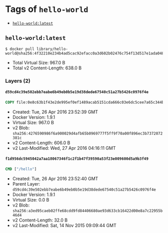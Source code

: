 <!-- THIS FILE IS GENERATED VIA '.template-helpers/generate-tag-details.pl' -->

# Tags of `hello-world`

-	[`hello-world:latest`](#hello-worldlatest)

## `hello-world:latest`

```console
$ docker pull library/hello-world@sha256:4f32210e234b4ad5cac92efacc0a3d602b02476c754f13d517e1ada048e5a8ba
```

-	Total Virtual Size: 967.0 B
-	Total v2 Content-Length: 638.0 B

### Layers (2)

#### `d59cd4c39e502ebb7eabe6b49eb0b5e19d38dede67540c51a27b5426c0976f4e`

```dockerfile
COPY file:0e8c63b1f43e2de995ef0ef1489acab5151cda666c03e6dc5cee7a65c344bc0c in /
```

-	Created: Tue, 26 Apr 2016 23:52:39 GMT
-	Docker Version: 1.9.1
-	Virtual Size: 967.0 B
-	v2 Blob: `sha256:4276590986f6a900029d4afb65b0969777f5ff9f70a00f896ec3b7372072381c`
-	v2 Content-Length: 606.0 B
-	v2 Last-Modified: Wed, 27 Apr 2016 04:16:11 GMT

#### `f1d956dc5945042a7aa18067346f1c2f1b47f39590a53f23e009600d5a9b3f49`

```dockerfile
CMD ["/hello"]
```

-	Created: Tue, 26 Apr 2016 23:52:40 GMT
-	Parent Layer: `d59cd4c39e502ebb7eabe6b49eb0b5e19d38dede67540c51a27b5426c0976f4e`
-	Docker Version: 1.9.1
-	Virtual Size: 0.0 B
-	v2 Blob: `sha256:a3ed95caeb02ffe68cdd9fd84406680ae93d633cb16422d00e8a7c22955b46d4`
-	v2 Content-Length: 32.0 B
-	v2 Last-Modified: Sat, 14 Nov 2015 09:09:44 GMT
